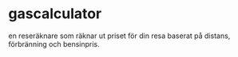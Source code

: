 # gascalculator
en reseräknare som räknar ut priset för din resa  baserat på distans, förbränning och bensinpris.
